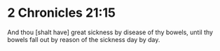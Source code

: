 # 2 Chronicles 21:15

And thou [shalt have] great sickness by disease of thy bowels, until thy bowels fall out by reason of the sickness day by day.